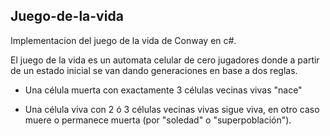 ## Juego-de-la-vida

Implementacion del juego de la vida de Conway en c#.

El juego de la vida es un automata celular de cero jugadores donde a partir 
de un estado inicial se van dando generaciones en base a dos reglas.

* Una célula muerta con exactamente 3 células vecinas vivas "nace"

* Una célula viva con 2 ó 3 células vecinas vivas sigue viva, en otro caso 
muere o permanece muerta (por "soledad" o "superpoblación").
